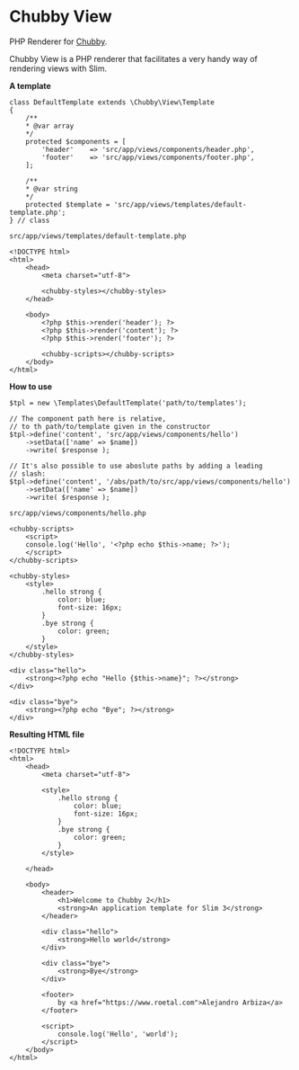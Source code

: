 # Chubby View
PHP Renderer for [Chubby](https://github.com/a3gz/chubby).

Chubby View is a PHP renderer that facilitates a very handy way of rendering views with Slim. 

**A template**

    class DefaultTemplate extends \Chubby\View\Template 
    {
        /**
        * @var array
        */
        protected $components = [
            'header'    => 'src/app/views/components/header.php',
            'footer'    => 'src/app/views/components/footer.php',
        ];

        /**
        * @var string 
        */
        protected $template = 'src/app/views/templates/default-template.php';
    } // class

`src/app/views/templates/default-template.php`

    <!DOCTYPE html>
    <html>
        <head>
            <meta charset="utf-8">

            <chubby-styles></chubby-styles>
        </head>
        
        <body>
            <?php $this->render('header'); ?>
            <?php $this->render('content'); ?>
            <?php $this->render('footer'); ?>

            <chubby-scripts></chubby-scripts>
        </body>
    </html>

**How to use** 

    $tpl = new \Templates\DefaultTemplate('path/to/templates');

    // The component path here is relative, 
    // to th path/to/template given in the constructor 
    $tpl->define('content', 'src/app/views/components/hello')
        ->setData(['name' => $name])
        ->write( $response );

    // It's also possible to use aboslute paths by adding a leading 
    // slash: 
    $tpl->define('content', '/abs/path/to/src/app/views/components/hello')
        ->setData(['name' => $name])
        ->write( $response );


`src/app/views/components/hello.php`

    <chubby-scripts>
        <script>
        console.log('Hello', '<?php echo $this->name; ?>');
        </script>
    </chubby-scripts>

    <chubby-styles>
        <style>
            .hello strong {
                color: blue; 
                font-size: 16px;
            }
            .bye strong {
                color: green;
            }
        </style>
    </chubby-styles>

    <div class="hello">
        <strong><?php echo "Hello {$this->name}"; ?></strong>
    </div>

    <div class="bye">
        <strong><?php echo "Bye"; ?></strong>
    </div>

**Resulting HTML file**

    <!DOCTYPE html>
    <html>
        <head>
            <meta charset="utf-8">

            <style>
                .hello strong {
                    color: blue; 
                    font-size: 16px;
                }
                .bye strong {
                    color: green;
                }
            </style>

        </head>
        
        <body>
            <header>
                <h1>Welcome to Chubby 2</h1>
                <strong>An application template for Slim 3</strong>
            </header>        

            <div class="hello">
                <strong>Hello world</strong>
            </div>

            <div class="bye">
                <strong>Bye</strong>
            </div>

            <footer>
                by <a href="https://www.roetal.com">Alejandro Arbiza</a>
            </footer>
            
            <script>
                console.log('Hello', 'world');
            </script>
        </body>
    </html>

